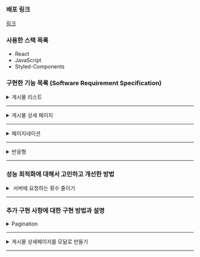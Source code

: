 ### 배포 링크

<a href="https://subtle-lolly-f9d984.netlify.app/" target="_blank">링크</a>

### 사용한 스택 목록

- React
- JavaScript
- Styled-Components

### 구현한 기능 목록 (Software Requirement Specification)

<details>
  <summary> 게시물 리스트 </summary>
    <img width="700" src="./public/imgs/posts.png"/>  
</details>

---

<details>
  <summary> 게시물 상세 페이지 </summary>
    <img width="700" src="./public/imgs/detail.gif"/>  
</details>

---

<details>
  <summary> 페이지네이션 </summary>
    <img width="700" src="./public/imgs/pagination.gif"/>  
</details>

---

<details>
  <summary> 반응형 </summary>
    <img width="700" src="./public/imgs/reactive.gif"/>  
</details>

---

### 성능 최적화에 대해서 고민하고 개선한 방법

<details style="white-space: pre">
  <summary> 서버에 요청하는 횟수 줄이기 </summary>
  <ol>
    <li>처음 앱을 시작할 때 posts와 comments 데이터 받아오기</li>
    <li>filter를 이용하여 데이터 추출하기</li>
  </ol>
  <p>
    <strong>결론</strong><br />
    위의 과정 전에는 사용자가 post를 클릭 할 때마다 서버로 요청을 보냈으나
    이 과정 후에는 서버에 요청하는 횟수가 2번으로 고정됨 (posts, comments)
  </p>
</details>

---

### 추가 구현 사항에 대한 구현 방법과 설명

<details>
  <summary> Pagination </summary>
  <a href="https://codingbe.tistory.com/8" target="_blank">링크</a>
</details>

---

<details>
  <summary> 게시물 상세페이지를 모달로 만들기 </summary>
  <a href="https://codingbe.tistory.com/9" target="_blank">링크</a>
</details>

---

